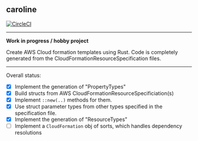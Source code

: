 caroline
---


[![CircleCI](https://circleci.com/gh/milesgranger/caroline/tree/master.svg?style=svg)](https://circleci.com/gh/milesgranger/caroline/tree/master)

---

**Work in progress / hobby project**

Create AWS Cloud formation templates using Rust. Code is completely generated
from the CloudFormationResourceSpecification files.

---

Overall status:

- [X] Implement the generation of "PropertyTypes"
- [X] Build structs from AWS CloudFormationResourceSpecificiation(s)
- [X] Implement `::new(..)` methods for them.
- [X] Use struct parameter types from other types specified in the specification file.
- [X] Implement the generation of "ResourceTypes"
- [ ] Implement a `CloudFormation` obj of sorts, which handles dependency resolutions
